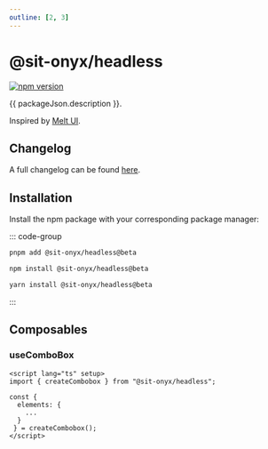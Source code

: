 ```yaml
---
outline: [2, 3]
---
```


<script lang="ts" setup>
import packageJson from "../../../../../packages/headless/package.json";
</script>

# @sit-onyx/headless

<div class="hide-external-link">

[![npm version](https://badge.fury.io/js/@sit-onyx%2Fheadless.svg)](https://www.npmjs.com/package/@sit-onyx/headless)

</div>

{{ packageJson.description }}.

Inspired by [Melt UI](https://melt-ui.com).

## Changelog

A full changelog can be found [here](/development/packages/changelogs/headless).

## Installation

Install the npm package with your corresponding package manager:

::: code-group

```sh [pnpm]
pnpm add @sit-onyx/headless@beta
```

```sh [npm]
npm install @sit-onyx/headless@beta
```

```sh [yarn]
yarn install @sit-onyx/headless@beta
```

:::

## Composables

### useComboBox

```vue
<script lang="ts" setup>
import { createCombobox } from "@sit-onyx/headless";

const {
  elements: {
    ...
  }
 } = createCombobox();
</script>
```
